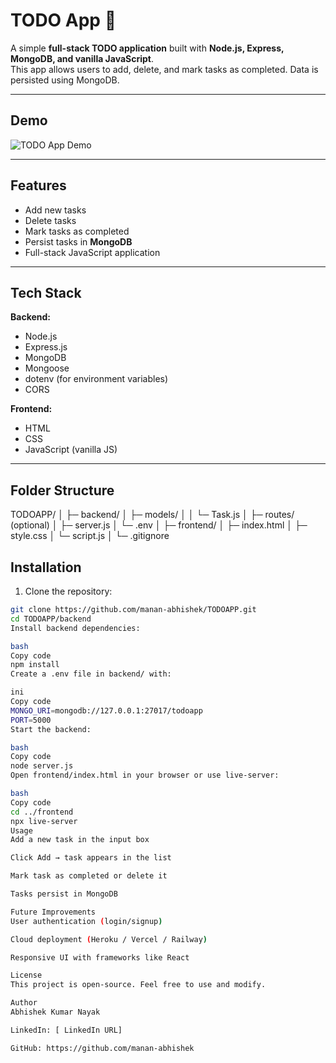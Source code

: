 # TODO App 📝

A simple **full-stack TODO application** built with **Node.js, Express, MongoDB, and vanilla JavaScript**.  
This app allows users to add, delete, and mark tasks as completed. Data is persisted using MongoDB.

---

## Demo

![TODO App Demo](demo.gif) <!-- screenshot or GIF -->

---

## Features

- Add new tasks  
- Delete tasks  
- Mark tasks as completed  
- Persist tasks in **MongoDB**  
- Full-stack JavaScript application  

---

## Tech Stack

**Backend:**  
- Node.js  
- Express.js  
- MongoDB  
- Mongoose  
- dotenv (for environment variables)  
- CORS  

**Frontend:**  
- HTML  
- CSS  
- JavaScript (vanilla JS)  

---

## Folder Structure

TODOAPP/
│
├─ backend/
│ ├─ models/
│ │ └─ Task.js
│ ├─ routes/ (optional)
│ ├─ server.js
│ └─ .env
│
├─ frontend/
│ ├─ index.html
│ ├─ style.css
│ └─ script.js
│
└─ .gitignore



## Installation

1. Clone the repository:

```bash
git clone https://github.com/manan-abhishek/TODOAPP.git
cd TODOAPP/backend
Install backend dependencies:

bash
Copy code
npm install
Create a .env file in backend/ with:

ini
Copy code
MONGO_URI=mongodb://127.0.0.1:27017/todoapp
PORT=5000
Start the backend:

bash
Copy code
node server.js
Open frontend/index.html in your browser or use live-server:

bash
Copy code
cd ../frontend
npx live-server
Usage
Add a new task in the input box

Click Add → task appears in the list

Mark task as completed or delete it

Tasks persist in MongoDB

Future Improvements
User authentication (login/signup)

Cloud deployment (Heroku / Vercel / Railway)

Responsive UI with frameworks like React

License
This project is open-source. Feel free to use and modify.

Author
Abhishek Kumar Nayak

LinkedIn: [ LinkedIn URL]

GitHub: https://github.com/manan-abhishek
